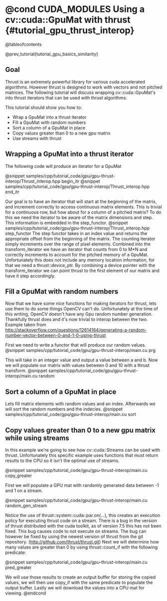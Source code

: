 @cond CUDA_MODULES
Using a cv::cuda::GpuMat with thrust {#tutorial_gpu_thrust_interop}
===========================================

@tableofcontents

@prev_tutorial{tutorial_gpu_basics_similarity}

Goal
----

Thrust is an extremely powerful library for various cuda accelerated algorithms.  However thrust is designed
to work with vectors and not pitched matrices.  The following tutorial will discuss wrapping cv::cuda::GpuMat's
into thrust iterators that can be used with thrust algorithms.

This tutorial should show you how to:
- Wrap a GpuMat into a thrust iterator
- Fill a GpuMat with random numbers
- Sort a column of a GpuMat in place
- Copy values greater than 0 to a new gpu matrix
- Use streams with thrust

Wrapping a GpuMat into a thrust iterator
----

The following code will produce an iterator for a GpuMat

@snippet samples/cpp/tutorial_code/gpu/gpu-thrust-interop/Thrust_interop.hpp begin_itr
@snippet samples/cpp/tutorial_code/gpu/gpu-thrust-interop/Thrust_interop.hpp end_itr

Our goal is to have an iterator that will start at the beginning of the matrix, and increment correctly to access continuous matrix elements.  This is trivial for a continuous row, but how about for a column of a pitched matrix?  To do this we need the iterator to be aware of the matrix dimensions and step.  This information is embedded in the step_functor.
@snippet samples/cpp/tutorial_code/gpu/gpu-thrust-interop/Thrust_interop.hpp step_functor
The step functor takes in an index value and returns the appropriate
offset from the beginning of the matrix.  The counting iterator simply increments over the range of pixel elements.  Combined into the transform_iterator we have an iterator that counts from 0 to M*N and correctly
increments to account for the pitched memory of a GpuMat.  Unfortunately this does not include any memory location information, for that we need a thrust::device_ptr.  By combining a device pointer with the transform_iterator we can point thrust to the first element of our matrix and have it step accordingly.

Fill a GpuMat with random numbers
----
Now that we have some nice functions for making iterators for thrust, lets use them to do some things OpenCV can't do.  Unfortunately at the time of this writing, OpenCV doesn't have any Gpu random number generation.
Thankfully thrust does and it's now trivial to interop between the two.
Example taken from http://stackoverflow.com/questions/12614164/generating-a-random-number-vector-between-0-and-1-0-using-thrust

First we need to write a functor that will produce our random values.
@snippet samples/cpp/tutorial_code/gpu/gpu-thrust-interop/main.cu prg

This will take in an integer value and output a value between a and b.
Now we will populate our matrix with values between 0 and 10 with a thrust transform.
@snippet samples/cpp/tutorial_code/gpu/gpu-thrust-interop/main.cu random

Sort a column of a GpuMat in place
----

Lets fill matrix elements with random values and an index.  Afterwards we will sort the random numbers and the indecies.
@snippet samples/cpp/tutorial_code/gpu/gpu-thrust-interop/main.cu sort

Copy values greater than 0 to a new gpu matrix while using streams
----
In this example we're going to see how cv::cuda::Streams can be used with thrust.  Unfortunately this specific example uses functions that must return results to the CPU so it isn't the optimal use of streams.

@snippet samples/cpp/tutorial_code/gpu/gpu-thrust-interop/main.cu copy_greater


First we will populate a GPU mat with randomly generated data between -1 and 1 on a stream.

@snippet samples/cpp/tutorial_code/gpu/gpu-thrust-interop/main.cu random_gen_stream

Notice the use of thrust::system::cuda::par.on(...), this creates an execution policy for executing thrust code on a stream.
There is a bug in the version of thrust distributed with the cuda toolkit, as of version 7.5 this has not been fixed.  This bug causes code to not execute on streams.
The bug can however be fixed by using the newest version of thrust from the git repository. (http://github.com/thrust/thrust.git)
Next we will determine how many values are greater than 0 by using thrust::count_if with the following predicate:

@snippet samples/cpp/tutorial_code/gpu/gpu-thrust-interop/main.cu pred_greater

We will use those results to create an output buffer for storing the copied values, we will then use copy_if with the same predicate to populate the output buffer.
Lastly we will download the values into a CPU mat for viewing.
@endcond

